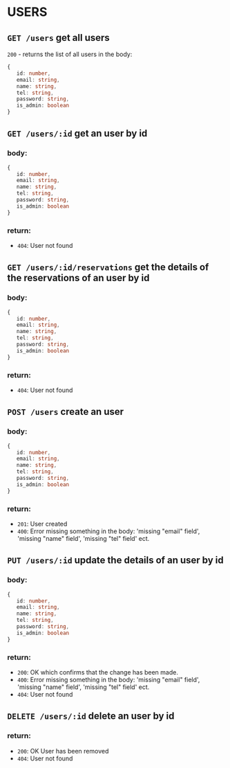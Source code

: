 # USERS

## `GET /users` get all users

`200` - returns the list of all users in the body:
```ts
{
   id: number,
   email: string,
   name: string,
   tel: string,
   password: string,
   is_admin: boolean
}
```

## `GET /users/:id` get an user by id

### body:
```ts
{
   id: number,
   email: string,
   name: string,
   tel: string,
   password: string,
   is_admin: boolean
}
```
### return:
- `404`: User not found

## `GET /users/:id/reservations` get the details of the reservations of an user by id

### body:
```ts
{
   id: number,
   email: string,
   name: string,
   tel: string,
   password: string,
   is_admin: boolean
}
```
### return:
- `404`: User not found

## `POST /users` create an user

### body:
```ts
{
   id: number,
   email: string,
   name: string,
   tel: string,
   password: string,
   is_admin: boolean
}
```

### return:
- `201`: User created
- `400`: Error missing something in the body: 'missing "email" field', 'missing "name" field', 'missing "tel" field' ect. 

## `PUT /users/:id` update the details of an user by id

### body:
```ts
{
   id: number,
   email: string,
   name: string,
   tel: string,
   password: string,
   is_admin: boolean
}
```
### return:

- `200`: OK which confirms that the change has been made.
- `400`: Error missing something in the body: 'missing "email" field', 'missing "name" field', 'missing "tel" field' ect. 
- `404`: User not found

## `DELETE /users/:id` delete an user by id

### return:
- `200`: OK User has been removed
- `404`: User not found